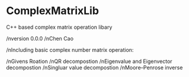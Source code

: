 # ComplexMatrixLib
C++ based complex matrix operation libary

/nversion 0.0.0
/nChen Cao

/nIncluding basic complex number matrix operation:

/nGivens Roation
/nQR decompostion
/nEigenvalue and Eigenvector decompostion
/nSingluar value decompostion
/nMoore–Penrose inverse

